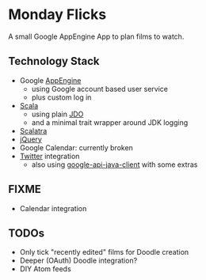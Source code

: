 Monday Flicks
=============

A small Google AppEngine App to plan films to watch.

Technology Stack
----------------
* Google [AppEngine](http://code.google.com/appengine/docs/java/overview.html)
  * using Google account based user service
  * plus custom log in
* [Scala](http://www.scala-lang.org/)
  * using plain [JDO](http://code.google.com/appengine/docs/java/datastore/usingjdo.html)
  * and a minimal trait wrapper around JDK logging
* [Scalatra](https://github.com/scalatra/scalatra)
* [jQuery](http://docs.jquery.com/Main_Page)
* Google Calendar: currently broken
* [Twitter](http://dev.twitter.com/doc) integration
  * also using [google-api-java-client](http://code.google.com/p/google-api-java-client/)
    with some extras

FIXME
-----
* Calendar integration

TODOs
-----
* Only tick "recently edited" films for Doodle creation
* Deeper (OAuth) Doodle integration?
* DIY Atom feeds
